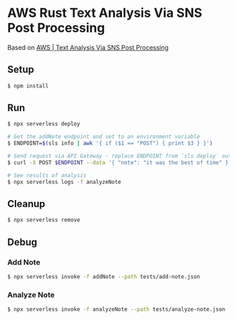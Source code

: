 # AWS Rust Text Analysis Via SNS Post Processing

Based on [AWS | Text Analysis Via SNS Post Processing](https://www.serverless.com/examples/aws-node-text-analysis-via-sns-post-processing)

## Setup

```bash
$ npm install
```

## Run

```bash
$ npx serverless deploy

# Get the addNote endpoint and set to an environment variable
$ ENDPOINT=$(sls info | awk '{ if ($1 == "POST") { print $3 } }')

# Send request via API Gateway - replace ENDPOINT from `sls deploy` output
$ curl -X POST $ENDPOINT --data '{ "note": "it was the best of time" }'

# See results of analysis
$ npx serverless logs -f analyzeNote
```

## Cleanup

```bash
$ npx serverless remove
```

## Debug

### Add Note

```bash
$ npx serverless invoke -f addNote --path tests/add-note.json
```

### Analyze Note

```bash
$ npx serverless invoke -f analyzeNote --path tests/analyze-note.json
```